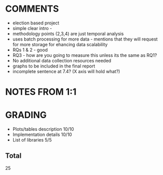 # COMMENTS

* election based project 
* simple clear intro - 
* methodology points (2,3,4) are just temporal analysis 
* uses batch processing for more data - mentions that they will request for more storage for ehancing data scalability
* RQs 1 & 2 - good 
* RQ3 - how are you going to measure this unless its the same as RQ1?
* No additional data collection resources needed 
* graphs to be included in the final report
* incomplete sentence at 7.4? (X axis will hold what?)



# NOTES FROM 1:1

# GRADING

* Plots/tables description 10/10
* Implementation details 10/10
* List of libraries 5/5

## Total

25
